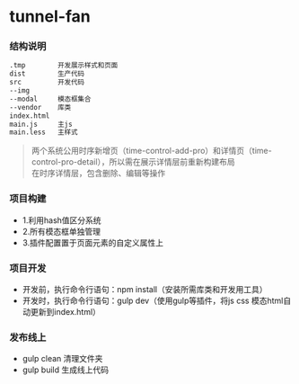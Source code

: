 # tunnel-fan

### 结构说明
```html
.tmp        开发展示样式和页面
dist        生产代码
src         开发代码
--img
--modal     模态框集合
--vendor    库类
index.html 
main.js     主js
main.less   主样式
```
>两个系统公用时序新增页（time-control-add-pro）和详情页（time-control-pro-detail），所以需在展示详情层前重新构建布局<br>
>在时序详情层，包含删除、编辑等操作


### 项目构建
* 1.利用hash值区分系统
* 2.所有模态框单独管理
* 3.插件配置置于页面元素的自定义属性上

### 项目开发
* 开发前，执行命令行语句：npm install（安装所需库类和开发用工具）
* 开发时，执行命令行语句：gulp dev（使用gulp等插件，将js css 模态html自动更新到index.html）

### 发布线上
* gulp clean 清理文件夹
* gulp build 生成线上代码